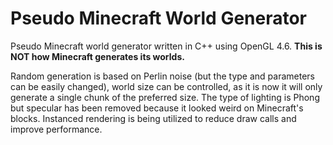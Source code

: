 # Pseudo Minecraft World Generator

Pseudo Minecraft world generator written in C++ using OpenGL 4.6. **This is NOT how Minecraft generates its worlds.**

Random generation is based on Perlin noise (but the type and parameters can be easily changed), world size can be controlled, as it is now it will only generate a single chunk of the preferred size. The type of lighting is Phong but specular has been removed because it looked weird on Minecraft's blocks. Instanced rendering is being utilized to reduce draw calls and improve performance.
